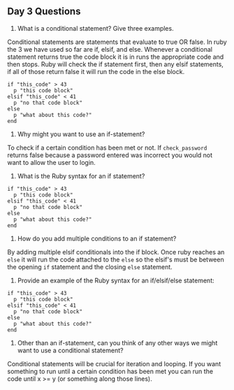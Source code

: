 ## Day 3 Questions

1. What is a conditional statement? Give three examples.

Conditional statements are statements that evaluate to true OR false.  In ruby the 3 we have used so far are if, elsif, and else. Whenever a conditional statement returns true the code block it is in runs the appropriate code and then stops. Ruby will check the if statement first, then any elsif statements, if all of those return false it will run the code in the else block.

```
if "this_code" > 43
  p "this code block"
elsif "this_code" < 41
  p "no that code block"
else
  p "what about this code?"
end
```

1. Why might you want to use an if-statement?

To check if a certain condition has been met or not.  If `check_password` returns false because a password entered was incorrect you would not want to allow the user to login.

1. What is the Ruby syntax for an if statement?

```
if "this_code" > 43
  p "this code block"
elsif "this_code" < 41
  p "no that code block"
else
  p "what about this code?"
end
```

1. How do you add multiple conditions to an if statement?

By adding multiple elsif conditionals into the if block.  Once ruby reaches an `else` it will run the code attached to the `else` so the elsif's must be between the opening `if` statement and the closing `else` statement.

1. Provide an example of the Ruby syntax for an if/elsif/else statement:

```
if "this_code" > 43
  p "this code block"
elsif "this_code" < 41
  p "no that code block"
else
  p "what about this code?"
end
```

1. Other than an if-statement, can you think of any other ways we might want to use a conditional statement?

Conditional statements will be crucial for iteration and looping.  If you want something to run until a certain condition has been met you can run the code until x >= y (or something along those lines).
